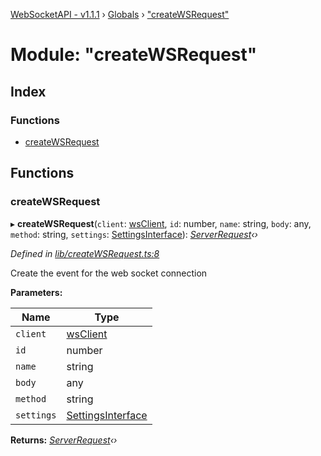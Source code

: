 [WebSocketAPI - v1.1.1](../README.md) › [Globals](../globals.md) › ["createWSRequest"](_createwsrequest_.md)

# Module: "createWSRequest"

## Index

### Functions

* [createWSRequest](_createwsrequest_.md#createwsrequest)

## Functions

###  createWSRequest

▸ **createWSRequest**(`client`: [wsClient](../classes/_ws_wsclient_.wsclient.md), `id`: number, `name`: string, `body`: any, `method`: string, `settings`: [SettingsInterface](../interfaces/_index_.settingsinterface.md)): *[ServerRequest](../classes/_serverrequest_.serverrequest.md)‹›*

*Defined in [lib/createWSRequest.ts:8](https://github.com/T-Reimer/WebSocketAPI/blob/7bc0908/lib/createWSRequest.ts#L8)*

Create the event for the web socket connection

**Parameters:**

Name | Type |
------ | ------ |
`client` | [wsClient](../classes/_ws_wsclient_.wsclient.md) |
`id` | number |
`name` | string |
`body` | any |
`method` | string |
`settings` | [SettingsInterface](../interfaces/_index_.settingsinterface.md) |

**Returns:** *[ServerRequest](../classes/_serverrequest_.serverrequest.md)‹›*
